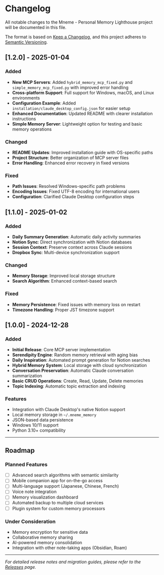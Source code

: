 # Changelog

All notable changes to the Mneme - Personal Memory Lighthouse project will be documented in this file.

The format is based on [Keep a Changelog](https://keepachangelog.com/en/1.0.0/),
and this project adheres to [Semantic Versioning](https://semver.org/spec/v2.0.0.html).

## [1.2.0] - 2025-01-04

### Added
- **New MCP Servers**: Added `hybrid_memory_mcp_fixed.py` and `simple_memory_mcp_fixed.py` with improved error handling
- **Cross-platform Support**: Full support for Windows, macOS, and Linux environments
- **Configuration Example**: Added `installation/claude_desktop_config.json` for easier setup
- **Enhanced Documentation**: Updated README with clearer installation instructions
- **Simple Memory Server**: Lightweight option for testing and basic memory operations

### Changed
- **README Updates**: Improved installation guide with OS-specific paths
- **Project Structure**: Better organization of MCP server files
- **Error Handling**: Enhanced error recovery in fixed versions

### Fixed
- **Path Issues**: Resolved Windows-specific path problems
- **Encoding Issues**: Fixed UTF-8 encoding for international users
- **Configuration**: Clarified Claude Desktop configuration steps

## [1.1.0] - 2025-01-02

### Added
- **Daily Summary Generation**: Automatic daily activity summaries
- **Notion Sync**: Direct synchronization with Notion databases
- **Session Context**: Preserve context across Claude sessions
- **Dropbox Sync**: Multi-device synchronization support

### Changed
- **Memory Storage**: Improved local storage structure
- **Search Algorithm**: Enhanced context-based search

### Fixed
- **Memory Persistence**: Fixed issues with memory loss on restart
- **Timezone Handling**: Proper JST timezone support

## [1.0.0] - 2024-12-28

### Added
- **Initial Release**: Core MCP server implementation
- **Serendipity Engine**: Random memory retrieval with aging bias
- **Daily Inspiration**: Automated prompt generation for Notion searches
- **Hybrid Memory System**: Local storage with cloud synchronization
- **Conversation Preservation**: Automatic Claude conversation summarization
- **Basic CRUD Operations**: Create, Read, Update, Delete memories
- **Topic Indexing**: Automatic topic extraction and indexing

### Features
- Integration with Claude Desktop's native Notion support
- Local memory storage in `~/.mneme_memory`
- JSON-based data persistence
- Windows 10/11 support
- Python 3.10+ compatibility

---

## Roadmap

### Planned Features
- [ ] Advanced search algorithms with semantic similarity
- [ ] Mobile companion app for on-the-go access
- [ ] Multi-language support (Japanese, Chinese, French)
- [ ] Voice note integration
- [ ] Memory visualization dashboard
- [ ] Automated backup to multiple cloud services
- [ ] Plugin system for custom memory processors

### Under Consideration
- Memory encryption for sensitive data
- Collaborative memory sharing
- AI-powered memory consolidation
- Integration with other note-taking apps (Obsidian, Roam)

---

*For detailed release notes and migration guides, please refer to the [Releases](https://github.com/xxGodLiuxx/Mneme-Personal-Memory-Lighthouse/releases) page.*